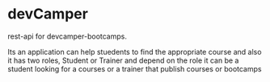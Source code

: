 # devCamper
rest-api for devcamper-bootcamps. 

Its an application can help stuedents to find the appropriate course and also it has two roles, Student or Trainer and depend on the role it can be a student looking for a courses or a trainer that publish courses or bootcamps 
